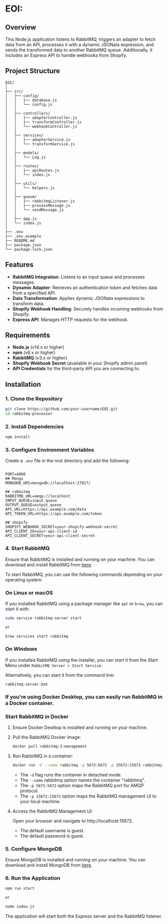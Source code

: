 # EOI:

## Overview

This Node.js application listens to RabbitMQ, triggers an adapter to fetch data from an API, processes it with a dynamic JSONata expression, and sends the transformed data to another RabbitMQ queue. Additionally, it includes an Express API to handle webhooks from Shopify.
## Project Structure

```plaintext
EOI/
│
├── src/
│   ├── config/
│   │   ├── database.js
│   │   └── config.js
│   │
│   ├── controllers/
│   │   ├── adapterController.js
│   │   ├── transformController.js
│   │   └── webhookController.js
│   │
│   ├── services/
│   │   ├── adapterService.js
│   │   └── transformService.js
│   │
│   ├── models/
│   │   └── Log.js
│   │
│   ├── routes/
│   │   ├── apiRoutes.js
│   │   └── index.js
│   │
│   ├── utils/
│   │   └── helpers.js
│   │
│   ├── queue/
│   │   ├── rabbitmqListener.js
│   │   ├── processMessage.js
│   │   └── sendMessage.js
│   │
│   ├── app.js
│   └── index.js
│
├── .env
├── .env.example
├── README.md
├── package.json
└── package-lock.json
```
## Features

- **RabbitMQ Integration**: Listens to an input queue and processes messages.
- **Dynamic Adapter**: Retrieves an authentication token and fetches data from a specified API.
- **Data Transformation**: Applies dynamic JSONata expressions to transform data.
- **Shopify Webhook Handling**: Securely handles incoming webhooks from Shopify.
- **Express API**: Manages HTTP requests for the webhook.

## Requirements

- **Node.js** (v14.x or higher)
- **npm** (v6.x or higher)
- **RabbitMQ** (v3.x or higher)
- **Shopify Webhook Secret** (available in your Shopify admin panel)
- **API Credentials** for the third-party API you are connecting to.

## Installation

### 1. Clone the Repository

```bash
git clone https://github.com/your-username/EOI.git
cd rabbitmq-processor
```
### 2. Install Dependencies

```bash
npm install
```

### 3. Configure Environment Variables

Create a `.env` file in the root directory and add the following:
```

PORT=4000
## Mongo
MONGODB_URI=mongodb://localhost:27017/

## rabbitmq
RABBITMQ_URL=amqp://localhost
INPUT_QUEUE=input_queue
OUTPUT_QUEUE=output_queue
API_URL=https://api.example.com/data
API_TOKEN_URL=https://api.example.com/token

## shopify
SHOPIFY_WEBHOOK_SECRET=your-shopify-webhook-secret
API_CLIENT_ID=your-api-client-id
API_CLIENT_SECRET=your-api-client-secret

```

### 4. Start RabbitMQ

Ensure that RabbitMQ is installed and running on your machine. You can download and install RabbitMQ from [here](https://www.rabbitmq.com/download.html).

To start RabbitMQ, you can use the following commands depending on your operating system:

### On Linux or macOS

If you installed RabbitMQ using a package manager like `apt` or `brew`, you can start it with:

```bash
sudo service rabbitmq-server start

or

brew services start rabbitmq

```
### On Windows
If you installed RabbitMQ using the installer, you can start it from the Start Menu under `RabbitMQ Server > Start Service`.

Alternatively, you can start it from the command line:

```
rabbitmq-server.bat

```

### If you're using Docker Desktop, you can easily run RabbitMQ in a Docker container.

### Start RabbitMQ in Docker

1. Ensure Docker Desktop is installed and running on your machine.

2. Pull the RabbitMQ Docker image:

   ```bash
   docker pull rabbitmq:3-management
   ```
3. Run RabbitMQ in a container:   
    ```bash      
    docker run -d --name rabbitmq -p 5672:5672 -p 15672:15672 rabbitmq:3-management 
    ```
   - The `-d` flag runs the container in detached mode.
   - The `--name` rabbitmq option names the container "rabbitmq".
   - The `-p 5672:5672` option maps the RabbitMQ port for AMQP protocol.
   - The `-p 15672:15672` option maps the RabbitMQ management UI to your local machine.


4. Access the RabbitMQ Management UI:

    Open your browser and navigate to http://localhost:15672.

    -  The default username is guest.
    -  The default password is guest.

### 5. Configure MongoDB
Ensure MongoDB is installed and running on your machine. You can download and install MongoDB from [here](https://www.mongodb.com/try/download/community).


### 6. Run the Application
```bash
npm run start 

or 

node index.js
```
The application will start both the Express server and the RabbitMQ listener.